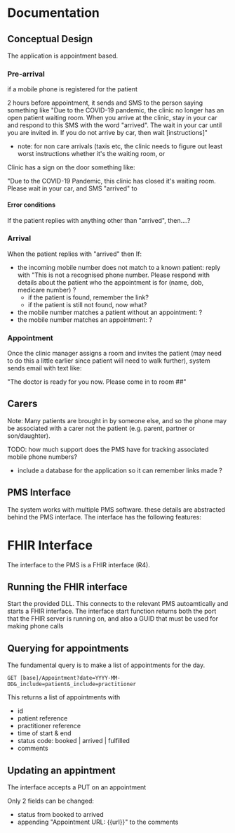 # Documentation 

## Conceptual Design

The application is appointment based. 

### Pre-arrival

if a mobile phone is registered for the patient

2 hours before appointment, it sends and SMS to the person saying something like
"Due to the COVID-19 pandemic, the clinic no longer has an open patient waiting room.
When you arrive at the clinic, stay in your car and respond to this SMS with the word 
"arrived". The wait in your car until you are invited in. If you do not arrive by car,
then wait [instructions]"

 - note: for non care arrivals (taxis etc, the clinic needs to figure out least worst 
   instructions whether it's the waiting room, or 
   
Clinic has a sign on the door something like:

"Due to the COVID-19 Pandemic, this clinic has closed it's waiting room. Please wait
in your car, and SMS "arrived" to 

#### Error conditions

If the patient replies with anything other than "arrived", then....?

### Arrival

When the patient replies with "arrived" then 
If:
* the incoming mobile number does not match to a known patient: reply with "This is not a recognised phone number. Please respond with details about the patient who the appointment is for (name, dob, medicare number) ?
  * if the patient is found, remember the link? 
  * if the patient is still not found, now what?
* the mobile number matches a patient without an appointment: ?
* the mobile number matches an appointment: ?

### Appointment

Once the clinic manager assigns a room and invites the patient (may need to do this 
a little earlier since patient will need to walk further), system sends email with
text like:

"The doctor is ready for you now. Please come in to room ##"

## Carers

Note: Many patients are brought in by someone else, and so the phone may be 
associated with a carer not the patient (e.g. parent, partner or son/daughter). 

TODO: how much support does the PMS have for tracking associated mobile phone numbers? 
* include a database for the application so it can remember links made ?

## PMS Interface

The system works with multiple PMS software. these details are abstracted behind
the PMS interface. The interface has the following features:



# FHIR Interface

The interface to the PMS is a FHIR interface (R4). 

## Running the FHIR interface

Start the provided DLL. This connects to the relevant PMS autoamtically and starts a FHIR interface.
The interface start function returns both the port that the FHIR server is running on, and also a 
GUID that must be used for making phone calls

## Querying for appointments 

The fundamental query is to make a list of appointments for the day. 

    GET [base]/Appointment?date=YYYY-MM-DD&_include=patient&_include=practitioner
    
This returns a list of appointments with 

* id
* patient reference
* practitioner reference
* time of start & end
* status code:  booked | arrived | fulfilled
* comments

## Updating an appintment 

The interface accepts a PUT on an appointment 

Only 2 fields can be changed:
* status from booked to arrived
* appending "Appointment URL: {{url}}" to the comments


